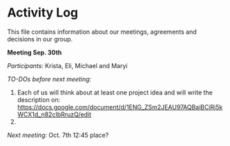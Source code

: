 # Activity Log
This file contains information about our meetings, agreements and decisions in our group.

**Meeting Sep. 30th**

*Participants:* Krista, Eli, Michael and Maryi

*TO-DOs before next meeting:*
1. Each of us will think about at least one project idea and will write the description on: https://docs.google.com/document/d/1ENG_ZSm2JEAU97AQBaiBCiRj5kWCX1d_n82cIbRruzQ/edit
2. 

*Next meeting:* Oct. 7th 12:45 place?
